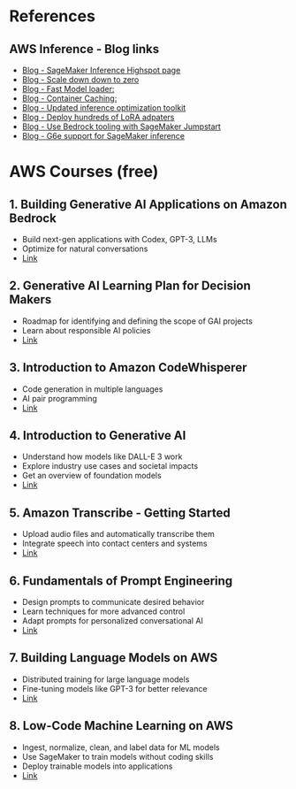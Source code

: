 # References

## AWS Inference - Blog links
- [Blog - SageMaker Inference Highspot page](https://aws.highspot.com/items/671814eaf8e8a0fb2ee30a20?lfrm=shp.0)
- [Blog - Scale down down to zero](https://aws.amazon.com/blogs/machine-learning/unlock-costsavings-with-the-new-scale-down-to-zero-feature-in-amazon-sagemaker-inference/)
- [Blog - Fast Model loader:](https://aws.amazon.com/blogs/machine-learning/introducing-fastmodel-loader-in-sagemaker-inference-accelerate-autoscaling-for-your-large-languagemodels-llms-part-1/)
- [Blog - Container Caching:](https://aws.amazon.com/blogs/machine-learning/supercharge-your-autoscaling-for-generative-ai-inference-introducing-container-caching-in-sagemaker-inference/)
- [Blog - Updated inference optimization toolkit](https://aws.amazon.com/blogs/machinelearning/:amazon-sagemaker-launches-the-updated-inference-optimization-toolkit-forgenerative-ai/)
- [Blog - Deploy hundreds of LoRA adpaters](https://aws.amazon.com/blogs/machine-learning/easilydeploy-and-manage-hundreds-of-lora-adapters-with-sagemaker-efficient-multi-adapterinference/)
- [Blog - Use Bedrock tooling with SageMaker Jumpstart](https://aws.amazon.com/blogs/machinelearning//use-amazon-bedrock-tooling-with-amazon-sagemaker-jumpstart-models/)
- [Blog - G6e support for SageMaker inference](https://aws.amazon.com/blogs/machinelearning/amazon-sagemaker-inference-now-supports-g6e-instances/)

# AWS Courses (free)

## 1. Building Generative AI Applications on Amazon Bedrock
- Build next-gen applications with Codex, GPT-3, LLMs
- Optimize for natural conversations
- [Link](https://lnkd.in/eM4nRWaW)

## 2. Generative AI Learning Plan for Decision Makers
- Roadmap for identifying and defining the scope of GAI projects
- Learn about responsible AI policies
- [Link](https://lnkd.in/ekGRVWys)

## 3. Introduction to Amazon CodeWhisperer
- Code generation in multiple languages
- AI pair programming
- [Link](https://lnkd.in/eZFxyV8a)

## 4. Introduction to Generative AI
- Understand how models like DALL-E 3 work
- Explore industry use cases and societal impacts
- Get an overview of foundation models
- [Link](https://lnkd.in/eZFxyV8a)

## 5. Amazon Transcribe - Getting Started
- Upload audio files and automatically transcribe them
- Integrate speech into contact centers and systems
- [Link](https://lnkd.in/eZe6KNNd)

## 6. Fundamentals of Prompt Engineering
- Design prompts to communicate desired behavior
- Learn techniques for more advanced control
- Adapt prompts for personalized conversational AI
- [Link](https://lnkd.in/e8QgdFz7)

## 7. Building Language Models on AWS
- Distributed training for large language models
- Fine-tuning models like GPT-3 for better relevance
- [Link](https://lnkd.in/e6UsvekQ)

## 8. Low-Code Machine Learning on AWS
- Ingest, normalize, clean, and label data for ML models
- Use SageMaker to train models without coding skills
- Deploy trainable models into applications
- [Link](https://lnkd.in/eUk-6sf4)